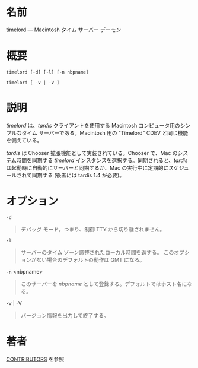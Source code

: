 # 名前

timelord — Macintosh タイム サーバー デーモン

# 概要

`timelord [-d] [-l] [-n nbpname]`

`timelord [ -v | -V ]`

# 説明

*timelord* は、*tardis* クライアントを使用する Macintosh
コンピュータ用のシンプルなタイム サーバーである。Macintosh 用の "Timelord"
CDEV と同じ機能を備えている。

*tardis* は Chooser 拡張機能として実装されている。Chooser で、Mac
のシステム時間を同期する *timelord*
インスタンスを選択する。同期されると、*tardis*
は起動時に自動的にサーバーと同期するか、Mac
の実行中に定期的にスケジュールされて同期する (後者には tardis 1.4
が必要)。

# オプション

`-d`

> デバッグ モード。つまり、制御 TTY から切り離されません。

`-l`

> サーバーのタイム ゾーン調整されたローカル時間を返する。
このオプションがない場合のデフォルトの動作は GMT になる。

`-n` \<nbpname\>

> このサーバーを *nbpname*
として登録する。デフォルトではホスト名になる。

-v | -V

> バージョン情報を出力して終了する。

# 著者

[CONTRIBUTORS](https://netatalk.io/contributors) を参照
